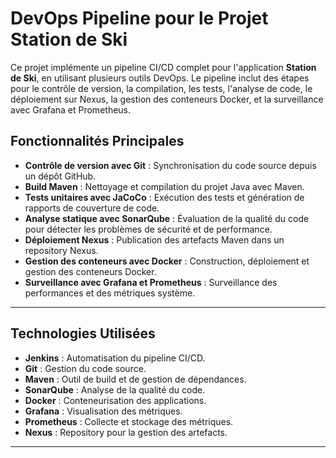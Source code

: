 # DevOps Pipeline pour le Projet Station de Ski

Ce projet implémente un pipeline CI/CD complet pour l'application **Station de Ski**, en utilisant plusieurs outils DevOps. Le pipeline inclut des étapes pour le contrôle de version, la compilation, les tests, l'analyse de code, le déploiement sur Nexus, la gestion des conteneurs Docker, et la surveillance avec Grafana et Prometheus.

## Fonctionnalités Principales
- **Contrôle de version avec Git** : Synchronisation du code source depuis un dépôt GitHub.
- **Build Maven** : Nettoyage et compilation du projet Java avec Maven.
- **Tests unitaires avec JaCoCo** : Exécution des tests et génération de rapports de couverture de code.
- **Analyse statique avec SonarQube** : Évaluation de la qualité du code pour détecter les problèmes de sécurité et de performance.
- **Déploiement Nexus** : Publication des artefacts Maven dans un repository Nexus.
- **Gestion des conteneurs avec Docker** : Construction, déploiement et gestion des conteneurs Docker.
- **Surveillance avec Grafana et Prometheus** : Surveillance des performances et des métriques système.

---

## Technologies Utilisées
- **Jenkins** : Automatisation du pipeline CI/CD.
- **Git** : Gestion du code source.
- **Maven** : Outil de build et de gestion de dépendances.
- **SonarQube** : Analyse de la qualité du code.
- **Docker** : Conteneurisation des applications.
- **Grafana** : Visualisation des métriques.
- **Prometheus** : Collecte et stockage des métriques.
- **Nexus** : Repository pour la gestion des artefacts.

---

